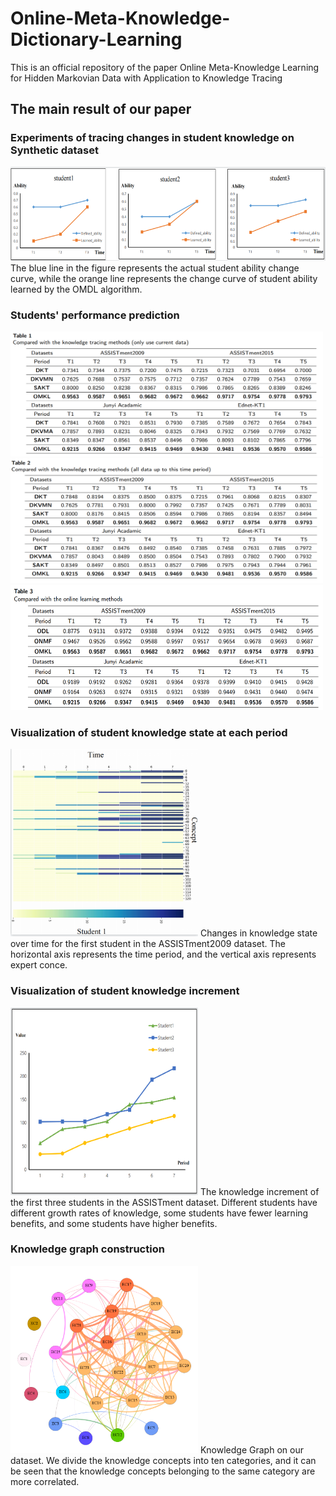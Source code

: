 # Online-Meta-Knowledge-Dictionary-Learning
This is an official repository of the paper Online Meta-Knowledge Learning for Hidden Markovian Data with Application to Knowledge Tracing

## The main result of our paper
### Experiments of tracing changes in student knowledge on Synthetic dataset
<img src="https://github.com/DaiGuagua/Online-Meta-Knowledge-Learning/blob/main/image/simulation.png" width="550" height="150"> 
The blue line in the figure represents the actual student ability change curve, while the orange line represents the change curve of student ability learned by the OMDL algorithm.

### Students' performance prediction
<img src="https://github.com/DaiGuagua/Online-Meta-Knowledge-Learning/blob/main/image/Table1.png"  width="500" height="200">
<img src="https://github.com/DaiGuagua/Online-Meta-Knowledge-Learning/blob/main/image/Table2.png"  width="500" height="200">
<img src="https://github.com/DaiGuagua/Online-Meta-Knowledge-Learning/blob/main/image/Table3.png"  width="500" height="200">

### Visualization of student knowledge state at each period
<img src="https://github.com/DaiGuagua/Online-Meta-Knowledge-Learning/blob/main/image/09_kt.png"  width="300" height="300"> 
Changes in knowledge state over time for the first student in the ASSISTment2009 dataset. The horizontal axis represents the time period, and the vertical axis represents expert conce.

### Visualization of student knowledge increment
<img src="https://github.com/DaiGuagua/Online-Meta-Knowledge-Learning/blob/main/image/incement.png"  width="300" height="300">
The knowledge increment of the first three students in the ASSISTment dataset. Different students have different growth rates of knowledge, some students have fewer learning benefits, and some students have higher benefits.

### Knowledge graph construction
<img src="https://github.com/DaiGuagua/Online-Meta-Knowledge-Learning/blob/main/image/knowGra.png"  width="300" height="300">
Knowledge Graph on our dataset. We divide the knowledge concepts into ten categories, and it can be seen that the knowledge concepts belonging to the same category
are more correlated.
